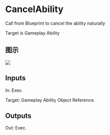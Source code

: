 # CancelAbility

Call from Blueprint to cancel the ability naturally

Target is Gameplay Ability

## 图示

![]($-20221218-17301938.png)

## Inputs

In: Exec.

Target: Gameplay Ability Object Reference.  

## Outputs

Out: Exec.

